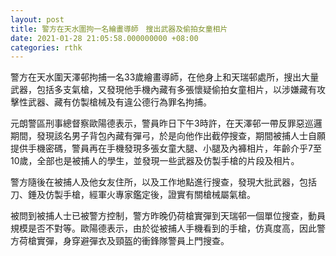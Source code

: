 ```yaml
---
layout: post
title: 警方在天水圍拘一名繪畫導師　搜出武器及偷拍女童相片
date: 2021-01-28 21:05:58.000000000 +08:00
categories: rthk
---
```


警方在天水圍天澤邨拘捕一名33歲繪畫導師，在他身上和天瑞邨處所，搜出大量武器，包括多支氣槍，又發現他手機內藏有多張懷疑偷拍女童相片，以涉嫌藏有攻擊性武器、藏有仿製槍械及有違公德行為罪名拘捕。

元朗警區刑事總督察歐陽德表示，警員昨日下午3時許，在天澤邨一帶反罪惡巡邏期間，發現該名男子背包內藏有彈弓，於是向他作出截停搜查，期間被捕人士自願提供手機密碼，警員再在手機發現多張女童大腿、小腿及內褲相片，年齡介乎7至10歲，全部也是被捕人的學生，並發現一些武器及仿製手槍的片段及相片。

警方隨後在被捕人及他女友住所，以及工作地點進行搜查，發現大批武器，包括刀、錘及仿製手槍，經軍火專家鑑定後，證實有關槍械屬氣槍。

被問到被捕人士已被警方控制，警方昨晚仍荷槍實彈到天瑞邨一個單位搜查，動員規模是否不對等。歐陽德表示，由於從被捕人手機看到的手槍，仿真度高，因此警方荷槍實彈，身穿避彈衣及頸盔的衝鋒隊警員上門搜查。
